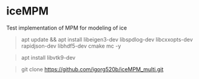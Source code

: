 # iceMPM
Test implementation of MPM for modeling of ice

> apt update && apt install libeigen3-dev libspdlog-dev libcxxopts-dev rapidjson-dev libhdf5-dev cmake mc -y

> apt install libvtk9-dev

> git clone https://github.com/igorg520b/iceMPM_multi.git
